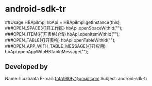 # android-sdk-tr

##Usage
    HBApiImpl hbApi = HBApiImpl.getInstance(this);
###OPEN_SPACE(打开工作区)
    hbApi.openSpaceWithId("");
###OPEN_ITEM(打开表格详情)
    hbApi.openItemWithId("");
###OPEN_TABLE(打开表格)
    hbApi.openTableWithId("");
###OPEN_APP_WITH_TABLE_MESSAGE(打开应用)
    hbApi.openAppWithHBTableMessage("");
    
Developed by
------------
Name: Liuzhanta
E-mail: tata1989y@gmail.com 
Subject: android-sdk-tr  